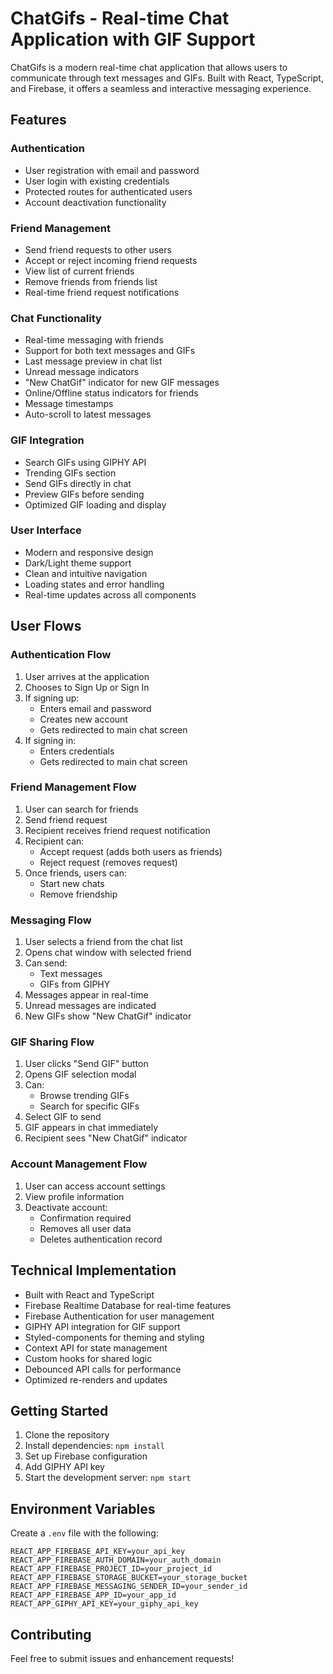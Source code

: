 # ChatGifs - Real-time Chat Application with GIF Support

ChatGifs is a modern real-time chat application that allows users to communicate through text messages and GIFs. Built with React, TypeScript, and Firebase, it offers a seamless and interactive messaging experience.

## Features

### Authentication
- User registration with email and password
- User login with existing credentials
- Protected routes for authenticated users
- Account deactivation functionality

### Friend Management
- Send friend requests to other users
- Accept or reject incoming friend requests
- View list of current friends
- Remove friends from friends list
- Real-time friend request notifications

### Chat Functionality
- Real-time messaging with friends
- Support for both text messages and GIFs
- Last message preview in chat list
- Unread message indicators
- "New ChatGif" indicator for new GIF messages
- Online/Offline status indicators for friends
- Message timestamps
- Auto-scroll to latest messages

### GIF Integration
- Search GIFs using GIPHY API
- Trending GIFs section
- Send GIFs directly in chat
- Preview GIFs before sending
- Optimized GIF loading and display

### User Interface
- Modern and responsive design
- Dark/Light theme support
- Clean and intuitive navigation
- Loading states and error handling
- Real-time updates across all components

## User Flows

### Authentication Flow
1. User arrives at the application
2. Chooses to Sign Up or Sign In
3. If signing up:
   - Enters email and password
   - Creates new account
   - Gets redirected to main chat screen
4. If signing in:
   - Enters credentials
   - Gets redirected to main chat screen

### Friend Management Flow
1. User can search for friends
2. Send friend request
3. Recipient receives friend request notification
4. Recipient can:
   - Accept request (adds both users as friends)
   - Reject request (removes request)
5. Once friends, users can:
   - Start new chats
   - Remove friendship

### Messaging Flow
1. User selects a friend from the chat list
2. Opens chat window with selected friend
3. Can send:
   - Text messages
   - GIFs from GIPHY
4. Messages appear in real-time
5. Unread messages are indicated
6. New GIFs show "New ChatGif" indicator

### GIF Sharing Flow
1. User clicks "Send GIF" button
2. Opens GIF selection modal
3. Can:
   - Browse trending GIFs
   - Search for specific GIFs
4. Select GIF to send
5. GIF appears in chat immediately
6. Recipient sees "New ChatGif" indicator

### Account Management Flow
1. User can access account settings
2. View profile information
3. Deactivate account:
   - Confirmation required
   - Removes all user data
   - Deletes authentication record

## Technical Implementation

- Built with React and TypeScript
- Firebase Realtime Database for real-time features
- Firebase Authentication for user management
- GIPHY API integration for GIF support
- Styled-components for theming and styling
- Context API for state management
- Custom hooks for shared logic
- Debounced API calls for performance
- Optimized re-renders and updates

## Getting Started

1. Clone the repository
2. Install dependencies: `npm install`
3. Set up Firebase configuration
4. Add GIPHY API key
5. Start the development server: `npm start`

## Environment Variables

Create a `.env` file with the following:

```
REACT_APP_FIREBASE_API_KEY=your_api_key
REACT_APP_FIREBASE_AUTH_DOMAIN=your_auth_domain
REACT_APP_FIREBASE_PROJECT_ID=your_project_id
REACT_APP_FIREBASE_STORAGE_BUCKET=your_storage_bucket
REACT_APP_FIREBASE_MESSAGING_SENDER_ID=your_sender_id
REACT_APP_FIREBASE_APP_ID=your_app_id
REACT_APP_GIPHY_API_KEY=your_giphy_api_key
```

## Contributing

Feel free to submit issues and enhancement requests!
